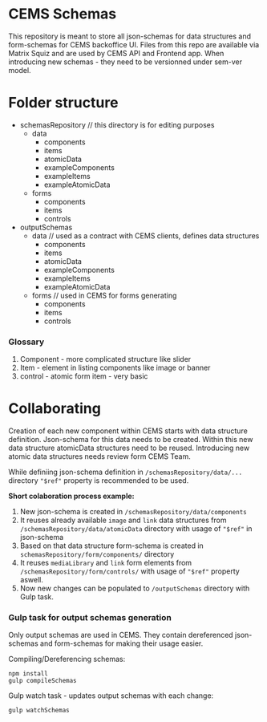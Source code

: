 # CEMS Schemas

This repository is meant to store all json-schemas for data structures and form-schemas for CEMS backoffice UI. Files from this repo are available via Matrix Squiz and are used by CEMS API and Frontend app.
When introducing new schemas - they need to be versionned under sem-ver model.

# Folder structure

  - schemasRepository // this directory is for editing purposes
    - data
        - components
        - items
        - atomicData
        - exampleComponents
        - exampleItems
        - exampleAtomicData
    - forms
        - components
        - items
        - controls
  - outputSchemas
    - data // used as a contract with CEMS clients, defines data structures
        - components
        - items
        - atomicData
        - exampleComponents
        - exampleItems
        - exampleAtomicData
    - forms // used in CEMS for forms generating
        - components
        - items
        - controls

### Glossary
1. Component - more complicated structure like slider
2. Item - element in listing components like image or banner
3. control - atomic form item - very basic

# Collaborating

Creation of each new component within CEMS starts with data structure definition. Json-schema for this data needs to be created. 
Within this new data structure atomicData structures need to be reused. Introducing new atomic data structures needs review form CEMS Team.

While definiing json-schema definition in `/schemasRepository/data/...` directory `"$ref"` property is recommended to be used.

**Short colaboration process example:**
1. New json-schema is created in `/schemasRepository/data/components`
2. It reuses already available `image` and `link` data structures from `/schemasRepository/data/atomicData` directory with usage of `"$ref"` in json-schema
3. Based on that data structure form-schema is created in `schemasRepository/form/components/` directory
4. It reuses `mediaLibrary` and `link` form elements from `/schemasRepository/form/controls/` with usage of `"$ref"` property aswell.
5. Now new changes can be populated to `/outputSchemas` directory with Gulp task.

### Gulp task for output schemas generation
Only output schemas are used in CEMS. They contain dereferenced json-schemas and form-schemas for making their usage easier.

Compiling/Dereferencing schemas:
```
npm install
gulp compileSchemas
```

Gulp watch task - updates output schemas with each change:
```
gulp watchSchemas
```

